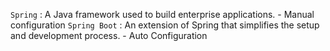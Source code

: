 `Spring` : A Java framework used to build enterprise applications.
		- Manual configuration
`Spring Boot` : An extension of Spring that simplifies the setup and development process.
		- Auto Configuration